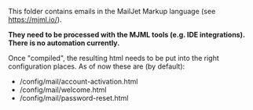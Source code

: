 This folder contains emails in the MailJet Markup language (see https://mjml.io/).

**They need to be processed with the MJML tools (e.g. IDE integrations). There is no automation currently.**

Once "compiled", the resulting html needs to be put into the right configuration places.
As of now these are (by default):

* /config/mail/account-activation.html
* /config/mail/welcome.html
* /config/mail/password-reset.html
